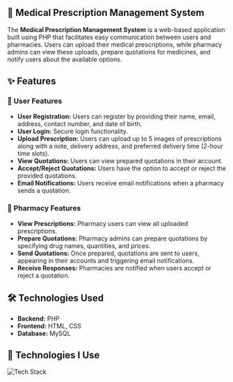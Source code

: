 <h2 class="emoji">📄 Medical Prescription Management System</h2>
<p>The <strong>Medical Prescription Management System</strong> is a web-based application built using PHP that facilitates easy communication between users and pharmacies. Users can upload their medical prescriptions, while pharmacy admins can view these uploads, prepare quotations for medicines, and notify users about the available options.</p>

<h2 class="emoji">✨ Features</h2>

<div class="section">
    <h3 class="emoji">🌿 User Features</h3>
    <ul>
        <li><strong>User Registration:</strong> Users can register by providing their name, email, address, contact number, and date of birth.</li>
        <li><strong>User Login:</strong> Secure login functionality.</li>
        <li><strong>Upload Prescription:</strong> Users can upload up to 5 images of prescriptions along with a note, delivery address, and preferred delivery time (2-hour time slots).</li>
        <li><strong>View Quotations:</strong> Users can view prepared quotations in their account.</li>
        <li><strong>Accept/Reject Quotations:</strong> Users have the option to accept or reject the provided quotations.</li>
        <li><strong>Email Notifications:</strong> Users receive email notifications when a pharmacy sends a quotation.</li>
    </ul>
</div>

<div class="section">
    <h3 class="emoji">🏪 Pharmacy Features</h3>
    <ul>
        <li><strong>View Prescriptions:</strong> Pharmacy users can view all uploaded prescriptions.</li>
        <li><strong>Prepare Quotations:</strong> Pharmacy admins can prepare quotations by specifying drug names, quantities, and prices.</li>
        <li><strong>Send Quotations:</strong> Once prepared, quotations are sent to users, appearing in their accounts and triggering email notifications.</li>
        <li><strong>Receive Responses:</strong> Pharmacies are notified when users accept or reject a quotation.</li>
    </ul>
</div>

<h2 class="emoji">🛠️ Technologies Used</h2>
<ul>
    <li><strong>Backend:</strong> PHP</li>
    <li><strong>Frontend:</strong> HTML, CSS</li>
    <li><strong>Database:</strong> MySQL</li>
</ul>



<h2 class="emoji">🚀 Technologies I Use</h2>
<div class="tech-icons">
    <img src="https://skillicons.dev/icons?i=php,react,html,tailwindcss,mysql,laravel,typescript" alt="Tech Stack">
</div>
